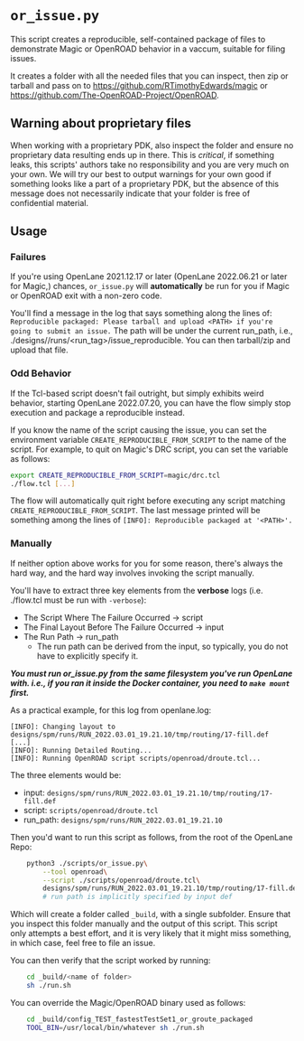 # `or_issue.py`
This script creates a reproducible, self-contained package of files to demonstrate Magic or OpenROAD behavior in a vaccum, suitable for filing issues.

It creates a folder with all the needed files that you can inspect, then zip or tarball and pass on to https://github.com/RTimothyEdwards/magic or https://github.com/The-OpenROAD-Project/OpenROAD.

## Warning about proprietary files
When working with a proprietary PDK, also inspect the folder and ensure no proprietary data resulting ends up in there. This is *critical*, if something leaks, this scripts' authors take no responsibility and you are very much on your own. We will try our best to output warnings for your own good if something looks like a part of a proprietary PDK, but the absence of this message does not necessarily indicate that your folder is free of confidential material. 

## Usage
### Failures
If you're using OpenLane 2021.12.17 or later (OpenLane 2022.06.21 or later for Magic,) chances, `or_issue.py` will **automatically** be run for you if Magic or OpenROAD exit with a non-zero code. 

You'll find a message in the log that says something along the lines of: `Reproducible packaged: Please tarball and upload <PATH> if you're going to submit an issue.` The path will be under the current run_path, i.e., ./designs/<design>/runs/<run_tag>/issue_reproducible. You can then tarball/zip and upload that file.

### Odd Behavior
If the Tcl-based script doesn't fail outright, but simply exhibits weird behavior, starting OpenLane 2022.07.20, you can have the flow simply stop execution and package a reproducible instead.

If you know the name of the script causing the issue, you can set the environment variable `CREATE_REPRODUCIBLE_FROM_SCRIPT` to the name of the script. For example, to quit on Magic's DRC script, you can set the variable as follows:

```bash
export CREATE_REPRODUCIBLE_FROM_SCRIPT=magic/drc.tcl
./flow.tcl [...]
```

The flow will automatically quit right before executing any script matching `CREATE_REPRODUCIBLE_FROM_SCRIPT`. The last message printed will be something among the lines of `[INFO]: Reproducible packaged at '<PATH>'.`

### Manually
If neither option above works for you for some reason, there's always the hard way, and the hard way involves invoking the script manually.

You'll have to extract three key elements from the **verbose** logs (i.e. ./flow.tcl must be run with `-verbose`):
* The Script Where The Failure Occurred -> script
* The Final Layout Before The Failure Occurred -> input
* The Run Path -> run_path
    * The run path can be derived from the input, so typically, you do not have to explicitly specify it.

***You must run or_issue.py from the same filesystem you've run OpenLane with. i.e., if you ran it inside the Docker container, you need to `make mount` first.***

As a practical example, for this log from openlane.log:

```log
[INFO]: Changing layout to designs/spm/runs/RUN_2022.03.01_19.21.10/tmp/routing/17-fill.def
[...]
[INFO]: Running Detailed Routing...
[INFO]: Running OpenROAD script scripts/openroad/droute.tcl...
```

The three elements would be:
* input:    `designs/spm/runs/RUN_2022.03.01_19.21.10/tmp/routing/17-fill.def`
* script:   `scripts/openroad/droute.tcl`
* run_path: `designs/spm/runs/RUN_2022.03.01_19.21.10`

Then you'd want to run this script as follows, from the root of the OpenLane Repo:
```sh
    python3 ./scripts/or_issue.py\
        --tool openroad\
        --script ./scripts/openroad/droute.tcl\
        designs/spm/runs/RUN_2022.03.01_19.21.10/tmp/routing/17-fill.def
        # run path is implicitly specified by input def
```

Which will create a folder called `_build`, with a single subfolder. Ensure that you inspect this folder manually and the output of this script. This script only attempts a best effort, and it is very likely that it might miss something, in which case, feel free to file an issue.

You can then verify that the script worked by running:
```sh
    cd _build/<name of folder>
    sh ./run.sh
```

You can override the Magic/OpenROAD binary used as follows:

```sh
    cd _build/config_TEST_fastestTestSet1_or_groute_packaged
    TOOL_BIN=/usr/local/bin/whatever sh ./run.sh
```
